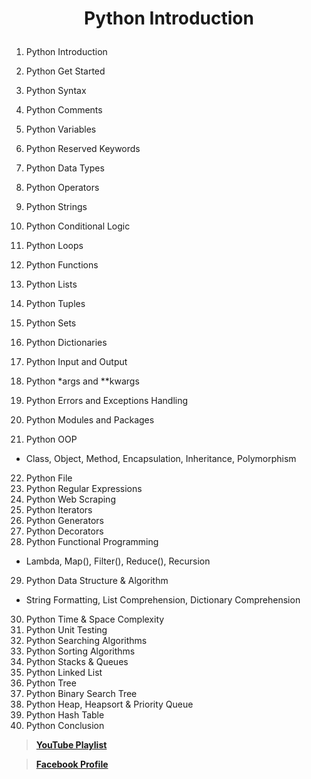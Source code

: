 **<h1><p align="center">Python Introduction</p></h1>**

1. Python Introduction
2. Python Get Started
3. Python Syntax
4. Python Comments
5. Python Variables
6. Python Reserved Keywords
7. Python Data Types
8. Python Operators
9. Python Strings
10. Python Conditional Logic
11. Python Loops
12. Python Functions
13. Python Lists
14. Python Tuples
15. Python Sets
16. Python Dictionaries
17. Python Input and Output
18. Python *args and **kwargs

19. Python Errors and Exceptions Handling
20. Python Modules and Packages
21. Python OOP
* Class, Object, Method, Encapsulation, Inheritance, Polymorphism

22. Python File
23. Python Regular Expressions
24. Python Web Scraping
25. Python Iterators
26. Python Generators
27. Python Decorators
28. Python Functional Programming
* Lambda, Map(), Filter(), Reduce(), Recursion

29. Python Data Structure & Algorithm
* String Formatting, List Comprehension, Dictionary Comprehension

30. Python Time & Space Complexity
31. Python Unit Testing
32. Python Searching Algorithms
33. Python Sorting Algorithms
34. Python Stacks & Queues
35. Python Linked List
36. Python Tree
37. Python Binary Search Tree
38. Python Heap, Heapsort & Priority Queue 
39. Python  Hash Table
40. Python Conclusion


> **[YouTube Playlist](https://www.youtube.com/watch?v=nwt_EClUXQU&list=PLOj-JOAmGAabfBwBz7kN2cLL9YaiRYb4y)**

> **[Facebook Profile](https://www.facebook.com/shoriot)**